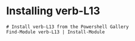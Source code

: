 # Installing verb-L13

    # Install verb-L13 from the Powershell Gallery
    Find-Module verb-L13 | Install-Module
